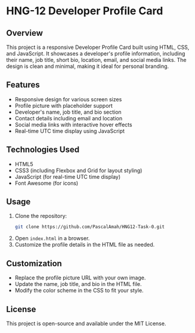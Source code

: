 # HNG-12 Developer Profile Card

## Overview

This project is a responsive Developer Profile Card built using HTML, CSS, and JavaScript. It showcases a developer's profile information, including their name, job title, short bio, location, email, and social media links. The design is clean and minimal, making it ideal for personal branding.

## Features

- Responsive design for various screen sizes
- Profile picture with placeholder support
- Developer's name, job title, and bio section
- Contact details including email and location
- Social media links with interactive hover effects
- Real-time UTC time display using JavaScript

## Technologies Used

- HTML5
- CSS3 (including Flexbox and Grid for layout styling)
- JavaScript (for real-time UTC time display)
- Font Awesome (for icons)

## Usage

1. Clone the repository:
   ```sh
   git clone https://github.com/PascalAmah/HNG12-Task-0.git
   ```
2. Open `index.html` in a browser.
3. Customize the profile details in the HTML file as needed.

## Customization

- Replace the profile picture URL with your own image.
- Update the name, job title, and bio in the HTML file.
- Modify the color scheme in the CSS to fit your style.

## License

This project is open-source and available under the MIT License.
